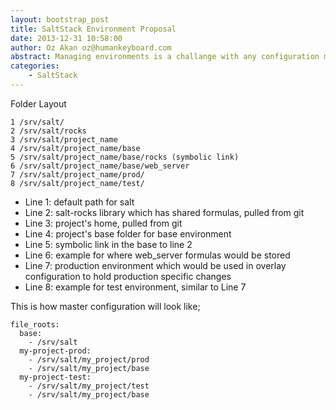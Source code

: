 ```yaml
---
layout: bootstrap_post
title: SaltStack Environment Proposal
date: 2013-12-31 10:58:00
author: Oz Akan oz@humankeyboard.com
abstract: Managing environments is a challange with any configuration management tool. Let's see how we can solve it with SaltStack.
categories:
    - SaltStack
---
```

Folder Layout

```
1 /srv/salt/
2 /srv/salt/rocks
3 /srv/salt/project_name
4 /srv/salt/project_name/base
5 /srv/salt/project_name/base/rocks (symbolic link)
6 /srv/salt/project_name/base/web_server
7 /srv/salt/project_name/prod/
8 /srv/salt/project_name/test/
```


* Line 1: default path for salt
* Line 2: salt-rocks library which has shared formulas, pulled from git
* Line 3: project's home, pulled from git
* Line 4: project's base folder for base environment
* Line 5: symbolic link in the base to line 2
* Line 6: example for where web_server formulas would be stored
* Line 7: production environment which would be used in overlay  configuration to hold production specific changes
* Line 8: example for test environment, similar to Line 7

This is how master configuration will look like;

```
file_roots:
  base:
    - /srv/salt
  my-project-prod:
    - /srv/salt/my_project/prod
    - /srv/salt/my_project/base
  my-project-test:
    - /srv/salt/my_project/test
    - /srv/salt/my_project/base
```
